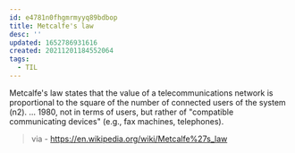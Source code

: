 ```yaml
---
id: e4781n0fhgmrmyyq89bdbop
title: Metcalfe's law
desc: ''
updated: 1652786931616
created: 20211201184552064
tags:
  - TIL
---
```


Metcalfe's law states that the value of a telecommunications network is proportional to the square of the number of connected users of the system (n2). ... 1980, not in terms of users, but rather of "compatible communicating devices" (e.g., fax machines, telephones).

> via - <https://en.wikipedia.org/wiki/Metcalfe%27s_law>
